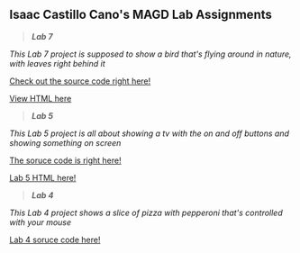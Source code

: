 ## Isaac Castillo Cano's MAGD Lab Assignments

>_**Lab 7**_

_This Lab 7 project is supposed to show a bird that's flying around in nature, with leaves right behind it_

[Check out the source code right here!](https://github.com/castilloia20/MAGD-150-Assignments/blob/gh-pages/f20magd150lab07_castillocano/sketch.js)

[View HTML here](https://github.com/castilloia20/MAGD-150-Assignments/blob/gh-pages/f20magd150lab07_castillocano/index.html)

>_**Lab 5**_

_This Lab 5 project is all about showing a tv with the on and off buttons and showing something on screen_

[The soruce code is right here!](https://github.com/castilloia20/MAGD-150-Assignments/blob/gh-pages/f20magd150lab05_castillocano/sketch.js)

[Lab 5 HTML here!](https://github.com/castilloia20/MAGD-150-Assignments/blob/gh-pages/f20magd150lab05_castillocano/index.html)

>_**Lab 4**_

_This Lab 4 project shows a slice of pizza with pepperoni that's controlled with your mouse_

[Lab 4 soruce code here!](https://github.com/castilloia20/MAGD-150-Assignments/blob/gh-pages/f20magd150lab04_CastilloCano/sketch.js)
